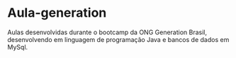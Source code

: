 # Aula-generation
Aulas desenvolvidas durante o bootcamp da ONG Generation Brasil, desenvolvendo em linguagem de programação Java e bancos de dados em MySql.
